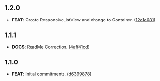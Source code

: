 ## 1.2.0

 - **FEAT**: Create ResponsiveListView and change to Container. ([12c1a681](https://github.com/mathrunet/flutter_masamune/commit/12c1a68118a0a0165910b9a0a9d3454c8bd1b92e))

## 1.1.1

 - **DOCS**: ReadMe Correction. ([4aff41cd](https://github.com/mathrunet/flutter_masamune/commit/4aff41cdde475211fcaecf8f7ee8cb58d1cc46d1))

## 1.1.0

 - **FEAT**: Initial commitments. ([d6399878](https://github.com/mathrunet/flutter_masamune/commit/d6399878cdcfbb319d907121dd46a7496d68e582))

